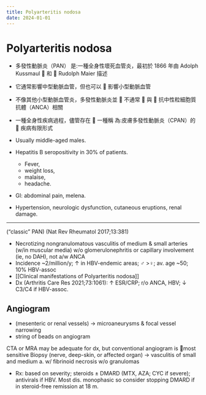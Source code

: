 ```yaml
---
title: Polyarteritis nodosa
date: 2024-01-01
---
```


# Polyarteritis nodosa

- 多發性動脈炎（PAN） 是:一種全身性壞死血管炎，最初於 1866 年由 Adolph Kussmaul  和  Rudolph Maier 描述
- 它通常影響中型動脈血管，但也可以 󰶻 影響小型動脈血管
- 不像其他小型動脈血管炎，多發性動脈炎並  不通常  與  抗中性粒細胞質抗體（ANCA）相關
- 一種全身性疾病過程，儘管存在  一種稱 為:皮膚多發性動脈炎（CPAN）的  疾病有限形式

- Usually middle-aged males.
- Hepatitis B seropositivity in 30% of patients.
  - Fever,
  - weight loss,
  - malaise,
  - headache.
- GI: abdominal pain, melena.
- Hypertension, neurologic dysfunction, cutaneous eruptions, renal damage.

---

(“classic” PAN) (Nat Rev Rheumatol 2017;13:381)

- Necrotizing nongranulomatous vasculitis of medium & small arteries (w/in muscular media) w/o glomerulonephritis or capillary involvement (ie, no DAH), not a/w ANCA
- Incidence ~2/million/y; ↑ in HBV-endemic areas; ♂ >♀; av. age ~50; 10% HBV-assoc
- [[Clinical manifestations of Polyarteritis nodosa]]
- Dx (Arthritis Care Res 2021;73:1061): ↑ ESR/CRP; r/o ANCA, HBV; ↓ C3/C4 if HBV-assoc.

## Angiogram

- (mesenteric or renal vessels) → microaneurysms & focal vessel narrowing
- string of beads on angiogram

CTA or MRA may be adequate for dx, but conventional angiogram is 󰶻most sensitive
Biopsy (nerve, deep-skin, or affected organ) → vasculitis of small and medium a. w/ fibrinoid necrosis w/o granulomas

- Rx: based on severity; steroids ± DMARD (MTX, AZA; CYC if severe); antivirals if HBV. Most dis. monophasic so consider stopping DMARD if in steroid-free remission at 18 m.
